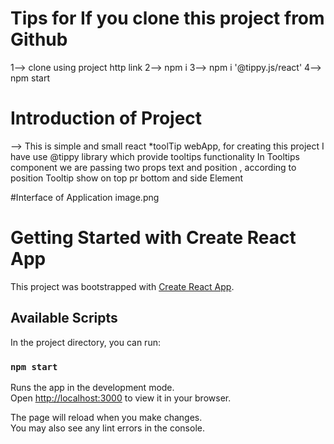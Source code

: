 # Tips for If you clone this project from Github
1--> clone using project http link 
2--> npm i
3--> npm i '@tippy.js/react'
4--> npm  start

# Introduction of Project 
--> This is simple and small react *toolTip webApp,
    for creating this project I have use @tippy 
    library which provide tooltips functionality
    In Tooltips component we are passing two props
    text and position , according to position Tooltip 
    show on top pr bottom and side Element

#Interface of Application 
image.png




# Getting Started with Create React App

This project was bootstrapped with [Create React App](https://github.com/facebook/create-react-app).

## Available Scripts

In the project directory, you can run:

### `npm start`

Runs the app in the development mode.\
Open [http://localhost:3000](http://localhost:3000) to view it in your browser.

The page will reload when you make changes.\
You may also see any lint errors in the console.

